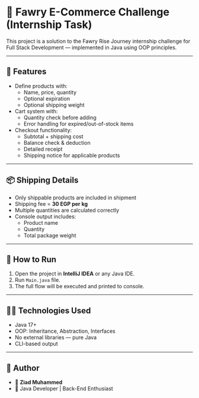 # 🛒 Fawry E-Commerce Challenge (Internship Task)

This project is a solution to the Fawry Rise Journey internship challenge for Full Stack Development — implemented in Java using OOP principles.

---

## 🚀 Features

- Define products with:
  - Name, price, quantity
  - Optional expiration
  - Optional shipping weight
- Cart system with:
  - Quantity check before adding
  - Error handling for expired/out-of-stock items
- Checkout functionality:
  - Subtotal + shipping cost
  - Balance check & deduction
  - Detailed receipt
  - Shipping notice for applicable products

---

## 📦 Shipping Details

- Only shippable products are included in shipment
- Shipping fee = **30 EGP per kg**
- Multiple quantities are calculated correctly
- Console output includes:
  - Product name
  - Quantity
  - Total package weight

---

## 🧪 How to Run

1. Open the project in **IntelliJ IDEA** or any Java IDE.
2. Run `Main.java` file.
3. The full flow will be executed and printed to console.

---

## 👨‍💻 Technologies Used

- Java 17+
- OOP: Inheritance, Abstraction, Interfaces
- No external libraries — pure Java
- CLI-based output

---

## 📌 Author

- 👤 **Ziad Muhammed**
- 💼 Java Developer | Back-End Enthusiast
